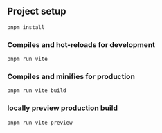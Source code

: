 ## Project setup

```
pnpm install
```

### Compiles and hot-reloads for development

```
pnpm run vite
```

### Compiles and minifies for production

```
pnpm run vite build
```

### locally preview production build

```
pnpm run vite preview
```

